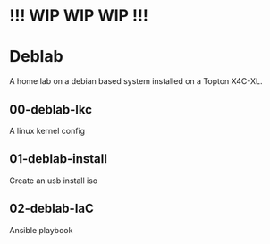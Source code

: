 # !!! WIP WIP WIP !!!

# Deblab
A home lab on a debian based system installed on a Topton X4C-XL.

## 00-deblab-lkc
A linux kernel config

## 01-deblab-install
Create an usb install iso

## 02-deblab-IaC
Ansible playbook